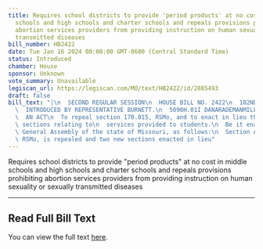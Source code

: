 ```yaml
---
title: Requires school districts to provide 'period products' at no cost in middle
  schools and high schools and charter schools and repeals provisions prohibiting
  abortion services providers from providing instruction on human sexuality or sexually
  transmitted diseases
bill_number: HB2422
date: Tue Jan 16 2024 00:00:00 GMT-0600 (Central Standard Time)
status: Introduced
chamber: House
sponsor: Unknown
vote_summary: Unavailable
legiscan_url: https://legiscan.com/MO/text/HB2422/id/2885493
draft: false
bill_text: "|\n  SECOND REGULAR SESSION\n  HOUSE BILL NO. 2422\n  102ND GENERAL ASSEMBLY\n\
  \  INTRODUCED BY REPRESENTATIVE BURNETT.\n  5090H.01I DANARADEMANMILLER,ChiefClerk\n\
  \  AN ACT\n  To repeal section 170.015, RSMo, and to enact in lieu thereof two new\
  \ sections relating to\n  services provided to students.\n  Be it enacted by the\
  \ General Assembly of the state of Missouri, as follows:\n  Section A. Section 170.015,\
  \ RSMo, is repealed and two new sections enacted in lieu"
---
```

Requires school districts to provide "period products" at no cost in middle schools and high schools and charter schools and repeals provisions prohibiting abortion services providers from providing instruction on human sexuality or sexually transmitted diseases

---

## Read Full Bill Text

You can view the full text [here](https://legiscan.com/MO/text/HB2422/id/2885493).
